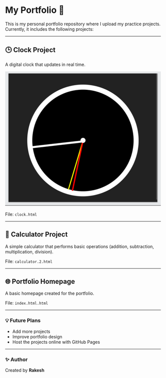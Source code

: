 # My Portfolio 🚀

This is my personal portfolio repository where I upload my practice projects.  
Currently, it includes the following projects:

---

## 🕒 Clock Project
A digital clock that updates in real time.  

![Clock Screenshot](clock.png)

File: `clock.html`

---

## 🧮 Calculator Project
A simple calculator that performs basic operations (addition, subtraction, multiplication, division).  

File: `calculator.2.html`

---

## 🌐 Portfolio Homepage
A basic homepage created for the portfolio.  

File: `index.html.html`

---

### 💡 Future Plans
- Add more projects  
- Improve portfolio design  
- Host the projects online with GitHub Pages  

---

### ✨ Author
Created by **Rakesh**  
